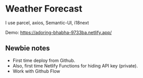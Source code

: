 # Weather Forecast

I use parcel, axios, Semantic-UI, i18next

Demo: https://adoring-bhabha-9733ba.netlify.app/

## Newbie notes

- First time deploy from Github.
- Also, first time Netlify Functions for hiding API key (private).
- Work with Github Flow
